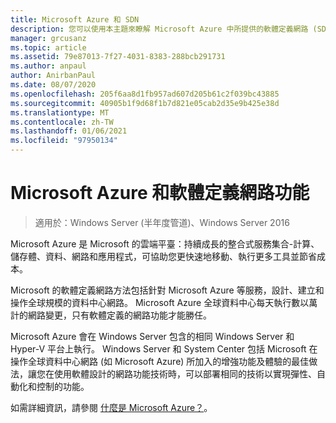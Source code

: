 ```yaml
---
title: Microsoft Azure 和 SDN
description: 您可以使用本主題來瞭解 Microsoft Azure 中所提供的軟體定義網路 (SDN) 技術。
manager: grcusanz
ms.topic: article
ms.assetid: 79e87013-7f27-4031-8383-288bcb291731
ms.author: anpaul
author: AnirbanPaul
ms.date: 08/07/2020
ms.openlocfilehash: 205f6aa8d1fb957ad607d205b61c2f039bc43885
ms.sourcegitcommit: 40905b1f9d68f1b7d821e05cab2d35e9b425e38d
ms.translationtype: MT
ms.contentlocale: zh-TW
ms.lasthandoff: 01/06/2021
ms.locfileid: "97950134"
---
```

# <a name="microsoft-azure-and-software-defined-networking"></a>Microsoft Azure 和軟體定義網路功能

>適用於：Windows Server (半年度管道)、Windows Server 2016

Microsoft Azure 是 Microsoft 的雲端平臺：持續成長的整合式服務集合-計算、儲存體、資料、網路和應用程式，可協助您更快速地移動、執行更多工具並節省成本。

Microsoft 的軟體定義網路方法包括針對 Microsoft Azure 等服務，設計、建立和操作全球規模的資料中心網路。 Microsoft Azure 全球資料中心每天執行數以萬計的網路變更，只有軟體定義的網路功能才能勝任。

Microsoft Azure 會在 Windows Server 包含的相同 Windows Server 和 Hyper-V 平台上執行。 Windows Server 和 System Center 包括 Microsoft 在操作全球資料中心網路 (如 Microsoft Azure) 所加入的增強功能及體驗的最佳做法，讓您在使用軟體設計的網路功能技術時，可以部署相同的技術以實現彈性、自動化和控制的功能。

如需詳細資訊，請參閱 [什麼是 Microsoft Azure？](https://azure.microsoft.com/overview/what-is-azure/?WT.mc_id=azurebg_us_sem_bing_br_nontest_whatisazure_whatisazure&WT.srch=1)。